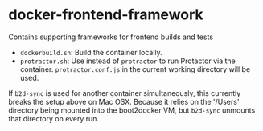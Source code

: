# docker-frontend-framework
Contains supporting frameworks for frontend builds and tests

- `dockerbuild.sh`: Build the container locally.
- `protractor.sh`: Use instead of `protractor` to run Protactor via the container. `protractor.conf.js` in the current working directory will be used.

If `b2d-sync` is used for another container simultaneously, this currently breaks the setup above on Mac OSX. Because it relies on the '/Users' directory being mounted into the boot2docker VM, but `b2d-sync` unmounts that directory on every run.
